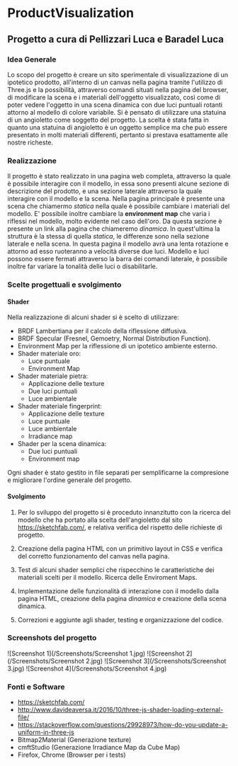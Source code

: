 # ProductVisualization

## Progetto a cura di Pellizzari Luca e Baradel Luca

### Idea Generale

Lo scopo del progetto è creare un sito sperimentale di visualizzazione di un ipotetico prodotto, all'interno di un canvas nella pagina tramite l'utilizzo di Three.js e la possibilità, attraverso comandi situati nella pagina del browser, di modificare la scena e i materiali dell'oggetto visualizzato, così come di poter vedere l'oggetto in una scena dinamica con due luci puntuali rotanti attorno al modello di colore variabile.
Si è pensato di utilizzare una statuina di un angioletto come soggetto del progetto. La scelta è stata fatta in quanto una statuina di angioletto è un oggetto semplice ma che può essere presentato in molti materiali differenti, pertanto si prestava esattamente alle nostre richeste.

### Realizzazione

Il progetto è stato realizzato in una pagina web completa, attraverso la quale è possibile interagire con il modello, in essa sono presenti alcune sezione di descrizione del prodotto, e una sezione laterale attraverso la quale interagire con il modello e la scena. Nella pagina principale è presente una scena che chiamermo *statica* nella quale è possibile cambiare i materiali del modello. E' possibile inoltre cambiare la **environment map** che varia i riflessi nel modello, molto evidente nel caso dell'oro. Da questa sezione è presente un link alla pagina che chiameremo *dinamica*. In quest'ultima la struttura è la stessa di quella *statica*, le differenze sono nella sezione laterale e nella scena. In questa pagina il modello avrà una lenta rotazione e attorno ad esso ruoteranno a velocità diverse due luci. Modello e luci possono essere fermati attraverso la barra dei comandi laterale, è possibile inoltre far variare la tonalità delle luci o disabilitarle.

### Scelte progettuali e svolgimento

#### Shader

Nella realizzazione di alcuni shader si è scelto di utilizzare:
* BRDF Lambertiana per il calcolo della riflessione diffusiva.
* BRDF Specular (Fresnel, Gemoetry, Normal Distribution Function).
* Environment Map per la riflessione di un ipotetico ambiente esterno.
* Shader materiale oro:
    * Luce puntuale
    * Environment Map
* Shader materiale pietra:
    * Applicazione delle texture
    * Due luci puntuali
    * Luce ambientale 
* Shader materiale fingerprint: 
    * Applicazione delle texture 
    * Luce puntuale
    * Luce ambientale
    * Irradiance map
* Shader per la scena dinamica:
    * Due luci puntuali
    * Environment map

Ogni shader è stato gestito in file separati per semplificarne la compresione e migliorare l'ordine generale del progetto.

#### Svolgimento

1. Per lo sviluppo del progetto si è proceduto innanzitutto con la ricerca del modello che ha portato alla scelta dell'angioletto dal sito https://sketchfab.com/, e relativa verifica del rispetto delle richieste di progetto.

2. Creazione della pagina HTML con un primitivo layout in CSS e verifica del corretto funzionamento del canvas nella pagina.

3. Test di alcuni shader semplici che rispecchino le caratteristiche dei materiali scelti per il modello. Ricerca delle Enviroment Maps.

4. Implementazione delle funzionalità di interazione con il modello dalla pagina HTML, creazione della pagina *dinamica* e creazione della scena dinamica.

5. Correzioni e aggiunte agli shader, testing e organizzazione del codice.

### Screenshots del progetto

 ![Screenshot 1](/Screenshots/Screenshot 1.jpg)
 ![Screenshot 2](/Screenshots/Screenshot 2.jpg)
 ![Screenshot 3](/Screenshots/Screenshot 3.jpg)
 ![Screenshot 4](/Screenshots/Screenshot 4.jpg) 

### Fonti e Software

* https://sketchfab.com/
* http://www.davideaversa.it/2016/10/three-js-shader-loading-external-file/
* https://stackoverflow.com/questions/29928973/how-do-you-update-a-uniform-in-three-js
* Bitmap2Material (Generazione texture)
* cmftStudio (Generazione Irradiance Map da Cube Map)
* Firefox, Chrome (Browser per i tests)
